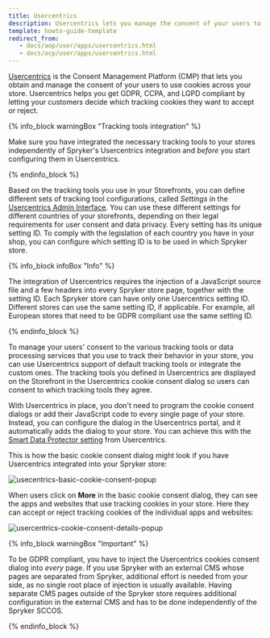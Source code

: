 ```yaml
---
title: Usercentrics
description: Usercentrics lets you manage the consent of your users to use cookies across your Spryker store
template: howto-guide-template
redirect_from:
   - docs/aop/user/apps/usercentrics.html
   - docs/acp/user/apps/usercentrics.html
---
```


[Usercentrics](https://usercentrics.com/) is the Consent Management Platform (CMP) that lets you obtain and manage the consent of your users to use cookies across your store. Usercentrics helps you get GDPR, CCPA, and LGPD compliant by letting your customers decide which tracking cookies they want to accept or reject.

{% info_block warningBox "Tracking tools integration" %}

Make sure you have integrated the necessary tracking tools to your stores independently of Spryker's Usercentrics integration and *before* you start configuring them in Usercentrics.

{% endinfo_block %}

Based on the tracking tools you use in your Storefronts, you can define different sets of tracking tool configurations, called *Settings* in the [Usercentrics Admin Interface](https://admin.usercentrics.eu/). You can use these different settings for different countries of your storefronts, depending on their legal requirements for user consent and data privacy. Every setting has its unique setting ID. To comply with the legislation of each country you have in your shop, you can configure which setting ID is to be used in which Spryker store.

{% info_block infoBox "Info" %}

The integration of Usercentrics requires the injection of a JavaScript source file and a few headers into every Spryker store page, together with the setting ID. Each Spryker store can have only one Usercentrics setting ID. Different stores can use the same setting ID, if applicable. For example, all European stores that need to be GDPR compliant use the same setting ID.

{% endinfo_block %}

To manage your users' consent to the various tracking tools or data processing services that you use to track their behavior in your store, you can use Usercentrics support of default tracking tools or integrate the custom ones. The tracking tools you defined in Usercentrics are displayed on the Storefront in the Usercentrics cookie consent dialog so users can consent to which tracking tools they agree.

With Usercentrics in place, you don't need to program the cookie consent dialogs or add their JavaScript code to every single page of your store. Instead, you can configure the dialog in the Usercentrics portal, and it automatically adds the dialog to your store. You can achieve this with the [Smart Data Protector setting](#smart-data-protector) from Usercentrics.

This is how the basic cookie consent dialog might look if you have Usercentrics integrated into your Spryker store:

![usecentrics-basic-cookie-consent-popup](https://spryker.s3.eu-central-1.amazonaws.com/docs/aop/user/apps/usercentrics/usercentrics-popup.png)

<!---Replace the screenshot with English text when the staging is fixed-->

When users click on **More** in the basic cookie consent dialog, they can see the apps and websites that use tracking cookies in your store. Here they can accept or reject tracking cookies of the individual apps and websites:

![usercentrics-cookie-consent-details-popup](https://spryker.s3.eu-central-1.amazonaws.com/docs/aop/user/apps/usercentrics/usercentrics-details-popup.png)

{% info_block warningBox "Important" %}

To be GDPR compliant, you have to inject the Usercentrics cookies consent dialog into *every* page. If you use Spryker with an external CMS whose pages are separated from Spryker, additional effort is needed from your side, as no single root place of injection is usually available.
Having separate CMS pages outside of the Spryker store requires additional configuration in the external CMS and has to be done independently of the Spryker SCCOS.

{% endinfo_block %}
